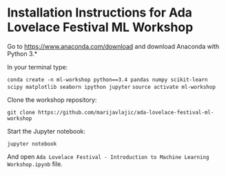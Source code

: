 # Installation Instructions for Ada Lovelace Festival ML Workshop

Go to https://www.anaconda.com/download and download Anaconda with Python 3.*

In your terminal type:

`conda create -n ml-workshop python==3.4 pandas numpy scikit-learn scipy matplotlib seaborn ipython jupyter`
`source activate ml-workshop`

Clone the workshop repository:

`git clone https://github.com/marijavlajic/ada-lovelace-festival-ml-workshop`

Start the Jupyter notebook:

`jupyter notebook`

And open `Ada Lovelace Festival - Introduction to Machine Learning Workshop.ipynb` file.